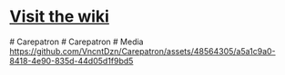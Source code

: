 # [Visit the wiki](https://github.com/Carepatron/Carepatron-Test-Full/wiki)
#   C a r e p a t r o n 
 
 #   C a r e p a t r o n 
 
 # Media
https://github.com/VncntDzn/Carepatron/assets/48564305/a5a1c9a0-8418-4e90-835d-44d05d1f9bd5

